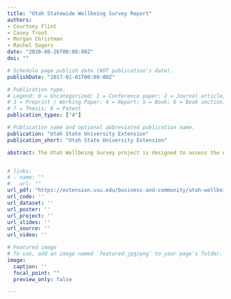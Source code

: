 ```yaml
---
title: "Utah Statewide Wellbeing Survey Report"
authors:
- Courtney Flint
- Casey Trout
- Morgan Christman
- Rachel Sagers
date: "2020-08-26T00:00:00Z"
doi: ""

# Schedule page publish date (NOT publication's date).
publishDate: "2017-01-01T00:00:00Z"

# Publication type.
# Legend: 0 = Uncategorized; 1 = Conference paper; 2 = Journal article;
# 3 = Preprint / Working Paper; 4 = Report; 5 = Book; 6 = Book section;
# 7 = Thesis; 8 = Patent
publication_types: ["4"]

# Publication name and optional abbreviated publication name.
publication: "Utah State University Extension"
publication_short: "Utah State University Extension"

abstract: The Utah Wellbeing Survey project is designed to assess the wellbeing and local perspectives of city residents, and provide information to city leaders to inform their general planning processes. In early 2020, 18 cities participated in the Utah Wellbeing Survey.The 2020 survey was conducted online between late January and mid-March, with each city’s survey open for approximately 3 weeks. Therefore, these data describe wellbeing perspectives just prior to the COVID-19 pandemic. Cities advertised the survey via social media, newsletters, websites, and locally distributed information. All residents in the participating cities age 18 and older were encouraged to take the online Qualtrics survey. 


# links:
# - name: ""
#   url: ""
url_pdf: "https://extension.usu.edu/business-and-community/utah-wellbeing-project/files/Statewide-Wellbeing-Survey-Report-2020.pdf"
url_code: ''
url_dataset: ''
url_poster: ''
url_project: ''
url_slides: ''
url_source: ''
url_video: ''

# Featured image
# To use, add an image named `featured.jpg/png` to your page's folder. 
image:
  caption: ''
  focal_point: ""
  preview_only: false

---
```

